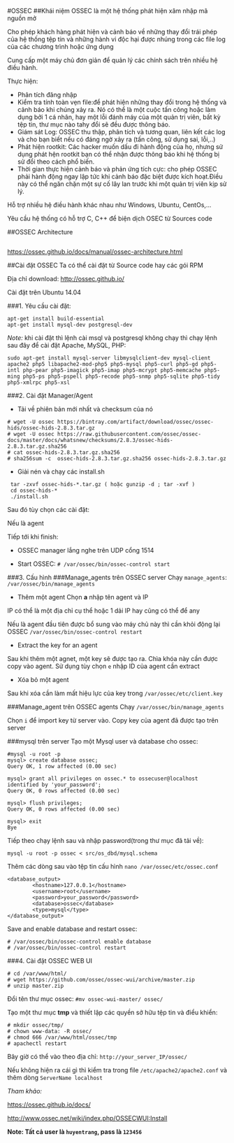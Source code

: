 ﻿#OSSEC
##Khái niệm
OSSEC là một hệ thống phát hiện xâm nhập mã nguồn mở

Cho phép khách hàng phát hiện và cảnh báo về những thay đổi trái phép của hệ thống tệp tin và những hành vi độc hại được nhúng trong các file log của các chương trình hoặc ứng dụng 

Cung cấp một máy chủ đơn giản để quản lý các chính sách trên nhiều hệ điều hành.

Thực hiện: 
* Phân tích đăng nhập
* Kiểm tra tính toàn vẹn file:để phát hiện những thay đổi trong hệ thống và cảnh báo khi chúng xảy ra. Nó có thể là một cuộc tấn công hoặc làm dụng bởi 1 cá nhân, hay một lỗi đánh máy của một quản trị viên, bất kỳ tệp tin, thư mục nào tahy đổi sẽ đều được thông báo.
* Giám sát Log: OSSEC thu thập, phân tích và tương quan, liên kết các log và cho bạn biết nếu có đáng ngờ xảy ra (tấn công, sử dụng sai, lỗi,..)
* Phát hiện rootkit: Các hacker muốn dấu đi hành động của họ, nhưng sử dụng phát hện rootkit bạn có thể nhận được thông báo khi hệ thống bị sử đổi theo cách phổ biến.
* Thời gian thực hiện cảnh báo và phản ứng tích cực: cho phép OSSEC phải hành động ngay lập tức khi cảnh báo đặc biệt được kích hoạt.Điều này có thể ngăn chặn một sự cố lây lan trước khi một quản trị viên kịp sử lý.

Hỗ trợ nhiều hệ điều hành khác nhau như Windows, Ubuntu, CentOs,...

Yêu cầu hệ thống có hỗ trợ C, C++ để biện dịch OSEC từ Sources code

##OSSEC Architecture

<img>

https://ossec.github.io/docs/manual/ossec-architecture.html

##Cài đặt OSSEC 
Ta có thể cài đặt từ Source code hay các gói RPM

Địa chỉ download: http://ossec.github.io/

Cài đặt trên Ubuntu 14.04 

###1. Yêu cầu cài đặt:
```
apt-get install build-essential
apt-get install mysql-dev postgresql-dev
```

*Note:* khi cài đặt thì lệnh cài msql và postgresql không chạy thì chạy lệnh sau đây để cài đặt Apache, MySQL, PHP:

```
sudo apt-get install mysql-server libmysqlclient-dev mysql-client apache2 php5 libapache2-mod-php5 php5-mysql php5-curl php5-gd php5-intl php-pear php5-imagick php5-imap php5-mcrypt php5-memcache php5-ming php5-ps php5-pspell php5-recode php5-snmp php5-sqlite php5-tidy php5-xmlrpc php5-xsl
```


###2. Cài đặt Manager/Agent
- Tải về phiên bản mới nhất và checksum của nó
```
# wget -U ossec https://bintray.com/artifact/download/ossec/ossec-hids/ossec-hids-2.8.3.tar.gz
# wget -U ossec https://raw.githubusercontent.com/ossec/ossec-docs/master/docs/whatsnew/checksums/2.8.3/ossec-hids-2.8.3.tar.gz.sha256
# cat ossec-hids-2.8.3.tar.gz.sha256
# sha256sum -c  ossec-hids-2.8.3.tar.gz.sha256 ossec-hids-2.8.3.tar.gz
```
- Giải nén và chạy các install.sh
```
 tar -zxvf ossec-hids-*.tar.gz ( hoặc gunzip -d ; tar -xvf ) 
 cd ossec-hids-*
 ./install.sh
```
Sau đó tùy chọn các cài đặt:

<img1>

<img2>

Nếu là agent

<img2-1>

<img3>

Tiếp tới khi finish:

<img4>

- OSSEC manager lắng nghe trên UDP cổng 1514

- Start OSSEC: 
`# /var/ossec/bin/ossec-control start`

###3. Cấu hình
###Manage_agents trên OSSEC server
Chạy `manage_agents`:
`/var/ossec/bin/manage_agents`

<img5>

- Thêm một agent
Chọn **a** nhập tên agent và IP

IP có thể là một địa chỉ cụ thể hoặc 1 dải IP hay cũng có thể để any

<img6>

Nếu là agent đầu tiên được bổ sung vào máy chủ này thì cần khỏi động lại OSSEC `/var/ossec/bin/ossec-control restart`

- Extract the key for an agent

Sau khi thêm một agnet, một key sẽ được tạo ra. Chìa khóa này cần được copy vào agent. Sử dụng tùy chọn `e` nhập ID của agent cần extract

<img7>

- Xóa bỏ một agent

<img8>

Sau khi xóa cần làm mất hiệu lực của key trong `/var/ossec/etc/client.key`

###Manage_agent trên OSSEC agents
Chạy `/var/ossec/bin/manage_agents`

Chọn `i` để import key từ server vào. Copy key của agent đã được tạo trên server 

<img9>

###mysql trên server
Tạo một Mysql user và database cho ossec: 
```
#mysql -u root -p
mysql> create database ossec;
Query OK, 1 row affected (0.00 sec)

mysql> grant all privileges on ossec.* to ossecuser@localhost identified by 'your_password';
Query OK, 0 rows affected (0.00 sec)

mysql> flush privileges;
Query OK, 0 rows affected (0.00 sec)

mysql> exit
Bye
```
<img11>
 
Tiếp theo chạy lệnh sau và nhập password(trong thư mục đã tải về): 

`mysql -u root -p ossec < src/os_dbd/mysql.schema`

<img12>

Thêm các dòng sau vào tệp tin cấu hình `nano /var/ossec/etc/ossec.conf`
```
<database_output>
        <hostname>127.0.0.1</hostname>
        <username>root</username>
        <password>your_password</password>
        <database>ossec</database>
        <type>mysql</type>
</database_output>
```
Save and enable database and restart ossec:
```
# /var/ossec/bin/ossec-control enable database
# /var/ossec/bin/ossec-control restart
```

###4. Cài đặt OSSEC WEB UI
```
# cd /var/www/html/
# wget https://github.com/ossec/ossec-wui/archive/master.zip
# unzip master.zip
```
Đổi tên thư mục ossec:
`#mv ossec-wui-master/ ossec/`

Tạo một thư mục **tmp** và thiết lập các quyền sở hữu tệp tin và điểu khiển: 
```
# mkdir ossec/tmp/
# chown www-data: -R ossec/
# chmod 666 /var/www/html/ossec/tmp
# apachectl restart
```

Bây giờ có thể vào theo địa chỉ: `http://your_server_IP/ossec/`

Nếu không hiện ra cái gì thì kiểm tra trong file `/etc/apache2/apache2.conf` và thêm dòng
`ServerName localhost`


*Tham khảo:* 

https://ossec.github.io/docs/

http://www.ossec.net/wiki/index.php/OSSECWUI:Install

**Note: Tất cả user là `huyentrang`, pass là `123456`**
